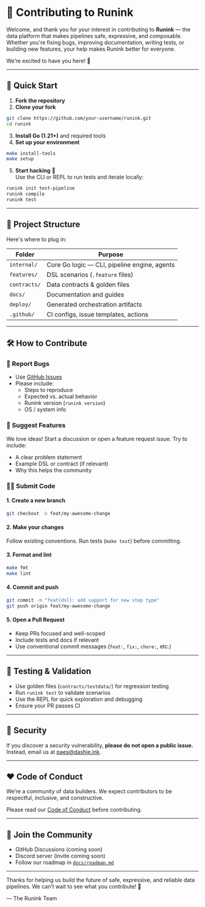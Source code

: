 # 🤝 Contributing to Runink

Welcome, and thank you for your interest in contributing to **Runink** — the data platform that makes pipelines safe, expressive, and composable. Whether you're fixing bugs, improving documentation, writing tests, or building new features, your help makes Runink better for everyone.

We’re excited to have you here! 🚀

---

## 🧭 Quick Start

1. **Fork the repository**
2. **Clone your fork**

```bash
git clone https://github.com/your-username/runink.git
cd runink
```

3. **Install Go (1.21+)** and required tools
4. **Set up your environment**

```bash
make install-tools
make setup
```

5. **Start hacking** 🚧  
Use the CLI or REPL to run tests and iterate locally:

```bash
runink init test-pipeline
runink compile
runink test
```

---

## 📂 Project Structure

Here's where to plug in:

| Folder | Purpose |
|--------|---------|
| `internal/` | Core Go logic — CLI, pipeline engine, agents |
| `features/` | DSL scenarios (`.feature` files) |
| `contracts/` | Data contracts & golden files |
| `docs/` | Documentation and guides |
| `deploy/` | Generated orchestration artifacts |
| `.github/` | CI configs, issue templates, actions |

---

## 🛠️ How to Contribute

### 🐞 Report Bugs

- Use [GitHub Issues](https://github.com/runink/runink/issues)
- Please include:
  - Steps to reproduce
  - Expected vs. actual behavior
  - Runink version (`runink version`)
  - OS / system info

### 🌟 Suggest Features

We love ideas! Start a discussion or open a feature request issue. Try to include:
- A clear problem statement
- Example DSL or contract (if relevant)
- Why this helps the community

### 🧑‍💻 Submit Code

#### 1. Create a new branch

```bash
git checkout -b feat/my-awesome-change
```

#### 2. Make your changes  
Follow existing conventions. Run tests (`make test`) before committing.

#### 3. Format and lint

```bash
make fmt
make lint
```

#### 4. Commit and push

```bash
git commit -m "feat(dsl): add support for new step type"
git push origin feat/my-awesome-change
```

#### 5. Open a Pull Request

- Keep PRs focused and well-scoped
- Include tests and docs if relevant
- Use conventional commit messages (`feat:`, `fix:`, `chore:`, etc.)

---

## 🧪 Testing & Validation

- Use golden files (`contracts/testdata/`) for regression testing
- Run `runink test` to validate scenarios
- Use the REPL for quick exploration and debugging
- Ensure your PR passes CI

---

## 🔐 Security

If you discover a security vulnerability, **please do not open a public issue.**  
Instead, email us at [paes@dashie.ink](mailto:paes@dashie.ink).

---

## ❤️ Code of Conduct

We’re a community of data builders. We expect contributors to be respectful, inclusive, and constructive.

Please read our [Code of Conduct](./CODE_OF_CONDUCT.md) before contributing.

---

## 🧵 Join the Community

- GitHub Discussions (coming soon)
- Discord server (invite coming soon)
- Follow our roadmap in [`docs/roadmap.md`](./docs/roadmap.md)

---

Thanks for helping us build the future of safe, expressive, and reliable data pipelines. We can’t wait to see what you contribute! 🙌

— The Runink Team